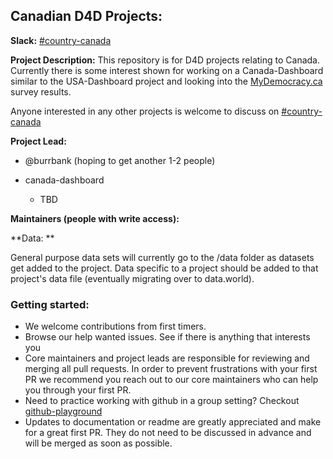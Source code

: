 ## Canadian D4D Projects:

**Slack:** [#country-canada](https://datafordemocracy.slack.com/messages/country-canada/)

**Project Description:**
This repository is for D4D projects relating to Canada. Currently there is some interest shown for working on a
Canada-Dashboard similar to the USA-Dashboard project and looking into the [MyDemocracy.ca](https://www.mydemocracy.ca/) survey results.

Anyone interested in any other projects is welcome to discuss on [#country-canada](https://datafordemocracy.slack.com/messages/country-canada/)

**Project Lead:**
 * @burrbank
 (hoping to get another 1-2 people)
 
* canada-dashboard

    * TBD

**Maintainers (people with write access):**


**Data: ** 

General purpose data sets will currently go to the /data folder as datasets get added to the project. Data specific to a project should be added to that project's data file (eventually migrating over to data.world).

### Getting started:
* We welcome contributions from first timers.
* Browse our help wanted issues. See if there is anything that interests you
* Core maintainers and project leads are responsible for reviewing and merging all pull requests. In order to prevent frustrations with your first PR we recommend you reach out to our core maintainers who can help you through your first PR.
* Need to practice working with github in a group setting? Checkout [github-playground](https://github.com/Data4Democracy/github-playground)
* Updates to documentation or readme are greatly appreciated and make for a great first PR. They do not need to be discussed in advance and will be merged as soon as possible.
